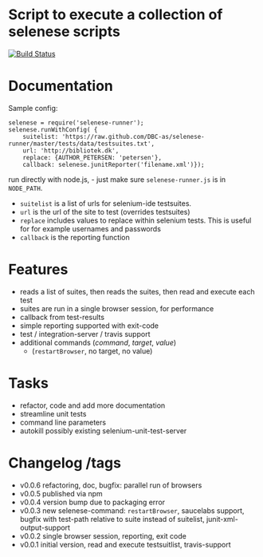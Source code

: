 # Script to execute a collection of selenese scripts

[![Build Status](https://secure.travis-ci.org/DBC-as/selenese-runner.png)](http://travis-ci.org/DBC-as/selenese-runner)

# Documentation

Sample config:

    selenese = require('selenese-runner');
    selenese.runWithConfig( {
        suitelist: 'https://raw.github.com/DBC-as/selenese-runner/master/tests/data/testsuites.txt',
        url: 'http://bibliotek.dk', 
        replace: {AUTHOR_PETERSEN: 'petersen'},
        callback: selenese.junitReporter('filename.xml')});

run directly with node.js, - just make sure `selenese-runner.js` is in `NODE_PATH`.

- `suitelist` is a list of urls for selenium-ide testsuites.
- `url` is the url of the site to test (overrides testsuites)
- `replace` includes values to replace within selenium tests. This is useful for for example usernames and passwords
- `callback` is the reporting function


# Features

- reads a list of suites, then reads the suites, then read and execute each test
- suites are run in a single browser session, for performance
- callback from test-results
- simple reporting supported with exit-code
- test / integration-server / travis support
- additional commands (*command*, *target*, *value*)
    - (`restartBrowser`, no target, no value)

# Tasks

- refactor, code and add more documentation
- streamline unit tests
- command line parameters
- autokill possibly existing selenium-unit-test-server

# Changelog /tags

- v0.0.6 refactoring, doc, bugfix: parallel run of browsers
- v0.0.5 published via npm
- v0.0.4 version bump due to packaging error
- v0.0.3 new selenese-command: `restartBrowser`, saucelabs support, bugfix with test-path relative to suite instead of suitelist, junit-xml-output-support
- v0.0.2 single browser session, reporting, exit code
- v0.0.1 initial version, read and execute testsuitlist, travis-support
